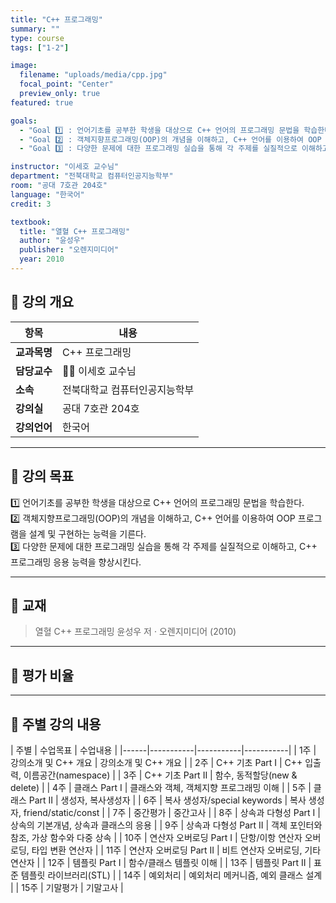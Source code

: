 ```yaml
---
title: "C++ 프로그래밍"
summary: ""
type: course
tags: ["1-2"]

image:
  filename: "uploads/media/cpp.jpg"
  focal_point: "Center"
  preview_only: true
featured: true

goals:
  - "Goal 1️⃣ : 언어기초를 공부한 학생을 대상으로 C++ 언어의 프로그래밍 문법을 학습한다."
  - "Goal 2️⃣ : 객체지향프로그래밍(OOP)의 개념을 이해하고, C++ 언어를 이용하여 OOP 프로그램을 설계 및 구현하는 능력을 기른다."
  - "Goal 3️⃣ : 다양한 문제에 대한 프로그래밍 실습을 통해 각 주제를 실질적으로 이해하고, C++ 프로그래밍 응용 능력을 향상시킨다."

instructor: "이세호 교수님"
department: "전북대학교 컴퓨터인공지능학부"
room: "공대 7호관 204호"
language: "한국어"
credit: 3

textbook:
  title: "열혈 C++ 프로그래밍"
  author: "윤성우"
  publisher: "오렌지미디어"
  year: 2010
---
```


<!--more-->

## 📘 강의 개요

| 항목 | 내용 |
|------|------|
| **교과목명** | C++ 프로그래밍 |
| **담당교수** | 🧑‍🏫 이세호 교수님 |
| **소속** | 전북대학교 컴퓨터인공지능학부 |
| **강의실** | 공대 7호관 204호 |
| **강의언어** | 한국어 |

---

## 🎯 강의 목표

1️⃣ 언어기초를 공부한 학생을 대상으로 C++ 언어의 프로그래밍 문법을 학습한다.  
2️⃣ 객체지향프로그래밍(OOP)의 개념을 이해하고, C++ 언어를 이용하여 OOP 프로그램을 설계 및 구현하는 능력을 기른다.  
3️⃣ 다양한 문제에 대한 프로그래밍 실습을 통해 각 주제를 실질적으로 이해하고, C++ 프로그래밍 응용 능력을 향상시킨다.

---

## 📖 교재

> 열혈 C++ 프로그래밍
> 윤성우 저 · 오렌지미디어 (2010)

---

## 🧮 평가 비율

<canvas id="evaluationChart" width="400" height="400"></canvas>

<script src="https://cdn.jsdelivr.net/npm/chart.js"></script>
<script>
const ctx = document.getElementById('evaluationChart');
new Chart(ctx, {
  type: 'pie',
  data: {
    labels: ['중간고사', '기말고사', '과제', '출석'],
    datasets: [{
      data: [40, 40, 10, 10],
      backgroundColor: ['#ff9aa2', '#9ad0f5', '#b5ead7', '#ffdac1'],
      borderColor: '#222',
      borderWidth: 2
    }]
  },
  options: {
    plugins: {
      legend: {
        position: 'bottom',
        labels: { color: '#ddd', font: { size: 14 } }
      }
    }
  }
});
</script>

---

## 📆 주별 강의 내용

| 주별 | 수업목표 | 수업내용 |
|------|-----------|-----------|-----------|
| 1주 | 강의소개 및 C++ 개요 | 강의소개 및 C++ 개요 |
| 2주 | C++ 기초 Part I | C++ 입출력, 이름공간(namespace) |
| 3주 | C++ 기초 Part II | 함수, 동적할당(new & delete) |
| 4주 | 클래스 Part I | 클래스와 객체, 객체지향 프로그래밍 이해 |
| 5주 | 클래스 Part II | 생성자, 복사생성자 |
| 6주 | 복사 생성자/special keywords | 복사 생성자, friend/static/const |
| 7주 | 중간평가 | 중간고사 |
| 8주 | 상속과 다형성 Part I | 상속의 기본개념, 상속과 클래스의 응용 |
| 9주 | 상속과 다형성 Part II | 객체 포인터와 참조, 가상 함수와 다중 상속 |
| 10주 | 연산자 오버로딩 Part I | 단항/이항 연산자 오버로딩, 타입 변환 연산자 |
| 11주 | 연산자 오버로딩 Part II | 비트 연산자 오버로딩, 기타 연산자 |
| 12주 | 템플릿 Part I | 함수/클래스 템플릿 이해 |
| 13주 | 템플릿 Part II | 표준 템플릿 라이브러리(STL) |
| 14주 | 예외처리 | 예외처리 메커니즘, 예외 클래스 설계 |
| 15주 | 기말평가 | 기말고사 |